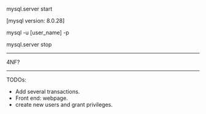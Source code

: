 mysql.server start

[mysql version: 8.0.28]

mysql -u [user_name] -p


mysql.server stop

---

4NF?

---
TODOs:
* Add several transactions.
* Front end: webpage.
* create new users and grant privileges.

